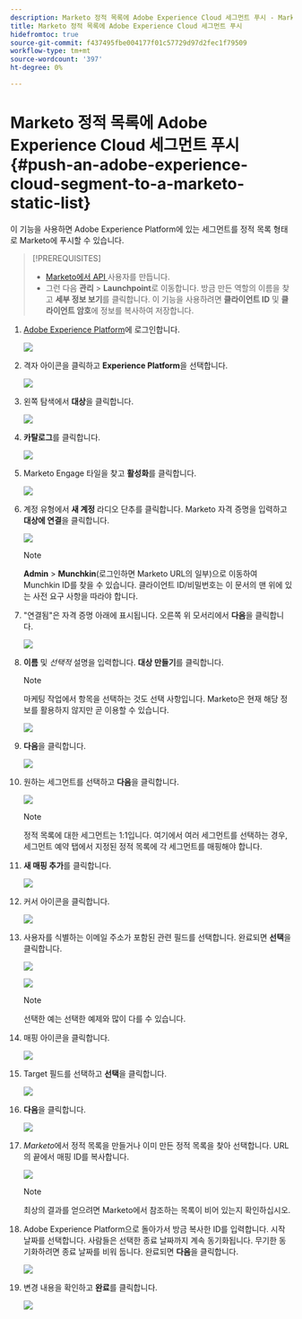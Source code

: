 ```yaml
---
description: Marketo 정적 목록에 Adobe Experience Cloud 세그먼트 푸시 - Marketo 문서 - 제품 설명서
title: Marketo 정적 목록에 Adobe Experience Cloud 세그먼트 푸시
hidefromtoc: true
source-git-commit: f437495fbe004177f01c57729d97d2fec1f79509
workflow-type: tm+mt
source-wordcount: '397'
ht-degree: 0%

---
```


# Marketo 정적 목록에 Adobe Experience Cloud 세그먼트 푸시 {#push-an-adobe-experience-cloud-segment-to-a-marketo-static-list}

이 기능을 사용하면 Adobe Experience Platform에 있는 세그먼트를 정적 목록 형태로 Marketo에 푸시할 수 있습니다.

>[!PREREQUISITES]
>
>* [Marketo에서 API ](/help/marketo/product-docs/administration/users-and-roles/create-an-api-only-user.md) 사용자를 만듭니다.
>* 그런 다음 **관리** > **Launchpoint**&#x200B;로 이동합니다. 방금 만든 역할의 이름을 찾고 **세부 정보 보기**&#x200B;를 클릭합니다. 이 기능을 사용하려면 **클라이언트 ID** 및 **클라이언트 암호**&#x200B;에 정보를 복사하여 저장합니다.


1. [Adobe Experience Platform](https://experience.adobe.com/)에 로그인합니다.

   ![](assets/push-an-adobe-experience-cloud-segment-to-a-marketo-static-list-1.png)

1. 격자 아이콘을 클릭하고 **Experience Platform**&#x200B;을 선택합니다.

   ![](assets/push-an-adobe-experience-cloud-segment-to-a-marketo-static-list-2.png)

1. 왼쪽 탐색에서 **대상**&#x200B;을 클릭합니다.

   ![](assets/push-an-adobe-experience-cloud-segment-to-a-marketo-static-list-3.png)

1. **카탈로그**&#x200B;를 클릭합니다.

   ![](assets/push-an-adobe-experience-cloud-segment-to-a-marketo-static-list-4.png)

1. Marketo Engage 타일을 찾고 **활성화**&#x200B;를 클릭합니다.

   ![](assets/push-an-adobe-experience-cloud-segment-to-a-marketo-static-list-5.png)

1. 계정 유형에서 **새 계정** 라디오 단추를 클릭합니다. Marketo 자격 증명을 입력하고 **대상에 연결**&#x200B;을 클릭합니다.

   ![](assets/push-an-adobe-experience-cloud-segment-to-a-marketo-static-list-6.png)

   >[!NOTE]
   >
   >**Admin** > **Munchkin**(로그인하면 Marketo URL의 일부)으로 이동하여 Munchkin ID를 찾을 수 있습니다. 클라이언트 ID/비밀번호는 이 문서의 맨 위에 있는 사전 요구 사항을 따라야 합니다.

1. &quot;연결됨&quot;은 자격 증명 아래에 표시됩니다. 오른쪽 위 모서리에서 **다음**&#x200B;을 클릭합니다.

   ![](assets/push-an-adobe-experience-cloud-segment-to-a-marketo-static-list-7.png)

1. **이름** 및 _선택적_ 설명을 입력합니다. **대상 만들기**&#x200B;를 클릭합니다.

   >[!NOTE]
   >
   >마케팅 작업에서 항목을 선택하는 것도 선택 사항입니다. Marketo은 현재 해당 정보를 활용하지 않지만 곧 이용할 수 있습니다.

   ![](assets/push-an-adobe-experience-cloud-segment-to-a-marketo-static-list-8.png)

1. **다음**&#x200B;을 클릭합니다.

   ![](assets/push-an-adobe-experience-cloud-segment-to-a-marketo-static-list-9.png)

1. 원하는 세그먼트를 선택하고 **다음**&#x200B;을 클릭합니다.

   ![](assets/push-an-adobe-experience-cloud-segment-to-a-marketo-static-list-10.png)

   >[!NOTE]
   >
   >정적 목록에 대한 세그먼트는 1:1입니다. 여기에서 여러 세그먼트를 선택하는 경우, 세그먼트 예약 탭에서 지정된 정적 목록에 각 세그먼트를 매핑해야 합니다.

1. **새 매핑 추가**&#x200B;를 클릭합니다.

   ![](assets/push-an-adobe-experience-cloud-segment-to-a-marketo-static-list-11.png)

1. 커서 아이콘을 클릭합니다.

   ![](assets/push-an-adobe-experience-cloud-segment-to-a-marketo-static-list-12.png)

1. 사용자를 식별하는 이메일 주소가 포함된 관련 필드를 선택합니다. 완료되면 **선택**&#x200B;을 클릭합니다.

   ![](assets/push-an-adobe-experience-cloud-segment-to-a-marketo-static-list-13.png)

   ![](assets/push-an-adobe-experience-cloud-segment-to-a-marketo-static-list-14.png)


   >[!NOTE]
   >
   >선택한 예는 선택한 예제와 많이 다를 수 있습니다.

1. 매핑 아이콘을 클릭합니다.

   ![](assets/push-an-adobe-experience-cloud-segment-to-a-marketo-static-list-15.png)

1. Target 필드를 선택하고 **선택**&#x200B;을 클릭합니다.

   ![](assets/push-an-adobe-experience-cloud-segment-to-a-marketo-static-list-16.png)

1. **다음**&#x200B;을 클릭합니다.

   ![](assets/push-an-adobe-experience-cloud-segment-to-a-marketo-static-list-17.png)

1. _Marketo_&#x200B;에서 정적 목록을 만들거나 이미 만든 정적 목록을 찾아 선택합니다. URL의 끝에서 매핑 ID를 복사합니다.

   ![](assets/push-an-adobe-experience-cloud-segment-to-a-marketo-static-list-18.png)

   >[!NOTE]
   >
   >최상의 결과를 얻으려면 Marketo에서 참조하는 목록이 비어 있는지 확인하십시오.

1. Adobe Experience Platform으로 돌아가서 방금 복사한 ID를 입력합니다. 시작 날짜를 선택합니다. 사람들은 선택한 종료 날짜까지 계속 동기화됩니다. 무기한 동기화하려면 종료 날짜를 비워 둡니다. 완료되면 **다음**&#x200B;을 클릭합니다.

   ![](assets/push-an-adobe-experience-cloud-segment-to-a-marketo-static-list-19.png)

1. 변경 내용을 확인하고 **완료**&#x200B;를 클릭합니다.

   ![](assets/push-an-adobe-experience-cloud-segment-to-a-marketo-static-list-20.png)
